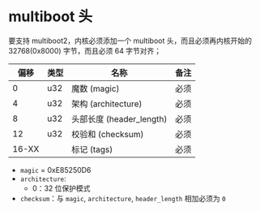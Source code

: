# multiboot 头

要支持 multiboot2，内核必须添加一个 multiboot 头，而且必须再内核开始的 32768(0x8000) 字节，而且必须 64 字节对齐；

| 偏移  | 类型 | 名称                | 备注 |
| ----- | ---- | ------------------- | ---- |
| 0     | u32  | 魔数 (magic)        | 必须 |
| 4     | u32  | 架构 (architecture) | 必须 |
| 8     | u32  | 头部长度 (header_length)   | 必须 |
| 12    | u32  | 校验和 (checksum)   | 必须 |
| 16-XX |      | 标记 (tags)         | 必须 |

- `magic` = 0xE85250D6
- `architecture`:
    - 0：32 位保护模式
- `checksum`：与 `magic`, `architecture`, `header_length` 相加必须为 `0`